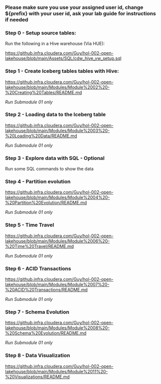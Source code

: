 ### Please make sure you use your assigned user id, change ${prefix} with your user id, ask your lab guide for instructions if needed 
### Step 0 - Setup source tables:
Run the following in a Hive warehouse (Via HUE):

https://github.infra.cloudera.com/Guy/hol-002-open-lakehouse/blob/main/Assets/SQL/cdw_hive_vw_setup.sql


### Step 1 - Create Iceberg tables tables with Hive:
https://github.infra.cloudera.com/Guy/hol-002-open-lakehouse/blob/main/Modules/Module%2002%20-%20Creating%20Tables/README.md

*Run Submodule 01 only*

### Step 2 - Loading data to the Iceberg table
https://github.infra.cloudera.com/Guy/hol-002-open-lakehouse/blob/main/Modules/Module%2003%20-%20Loading%20Data/README.md

*Run Submodule 01 only*

### Step 3 - Explore data with SQL - Optional
Run some SQL commands to show the data

### Step 4 - Partition evolution
https://github.infra.cloudera.com/Guy/hol-002-open-lakehouse/blob/main/Modules/Module%2004%20-%20Partition%20Evolution/README.md

*Run Submodule 01 only*

### Step 5 - Time Travel
https://github.infra.cloudera.com/Guy/hol-002-open-lakehouse/blob/main/Modules/Module%2006%20-%20Time%20Travel/README.md

*Run Submodule 01 only*

### Step 6 - ACID Transactions
https://github.infra.cloudera.com/Guy/hol-002-open-lakehouse/blob/main/Modules/Module%2007%20-%20ACID%20Transactions/README.md

*Run Submodule 01 only*

### Step 7 - Schema Evolution
https://github.infra.cloudera.com/Guy/hol-002-open-lakehouse/blob/main/Modules/Module%2008%20-%20Schema%20Evolution/README.md

*Run Submodule 01 only*

### Step 8 - Data Visualization
https://github.infra.cloudera.com/Guy/hol-002-open-lakehouse/blob/main/Modules/Module%2011%20-%20Visualizations/README.md
